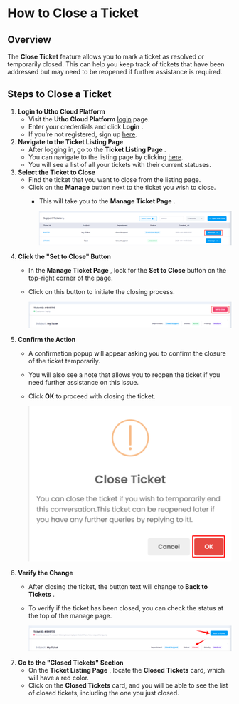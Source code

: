 # **How to Close a Ticket**

## **Overview**

The **Close Ticket** feature allows you to mark a ticket as resolved or temporarily closed. This can help you keep track of tickets that have been addressed but may need to be reopened if further assistance is required.

## **Steps to Close a Ticket**

1. **Login to Utho Cloud Platform**
   * Visit the **Utho Cloud Platform** [login](https://console.utho.com/login) page.
   * Enter your credentials and click  **Login** .
   * If you’re not registered, sign up [here](https://console.utho.com/signup).
2. **Navigate to the Ticket Listing Page**
   * After logging in, go to the  **Ticket Listing Page** .
   * You can navigate to the listing page by clicking [here](https://console.utho.com/ticket "Ticket Listing Page").
   * You will see a list of all your tickets with their current statuses.
3. **Select the Ticket to Close**
   * Find the ticket that you want to close from the listing page.
   * Click on the **Manage** button next to the ticket you wish to close.
     * This will take you to the  **Manage Ticket Page** .

       ![1743920745737](image/index/1743920745737.png)
4. **Click the "Set to Close" Button**
   * In the  **Manage Ticket Page** , look for the **Set to Close** button on the top-right corner of the page.
   * Click on this button to initiate the closing process.

     ![1743920783156](image/index/1743920783156.png)
5. **Confirm the Action**
   * A confirmation popup will appear asking you to confirm the closure of the ticket temporarily.
   * You will also see a note that allows you to reopen the ticket if you need further assistance on this issue.
   * Click **OK** to proceed with closing the ticket.

     ![1743920813152](image/index/1743920813152.png)
6. **Verify the Change**
   * After closing the ticket, the button text will change to  **Back to Tickets** .
   * To verify if the ticket has been closed, you can check the status at the top of the manage page.

     ![1743920864376](image/index/1743920864376.png)
7. **Go to the "Closed Tickets" Section**
   * On the  **Ticket Listing Page** , locate the **Closed Tickets** card, which will have a red color.
   * Click on the **Closed Tickets** card, and you will be able to see the list of closed tickets, including the one you just closed.
